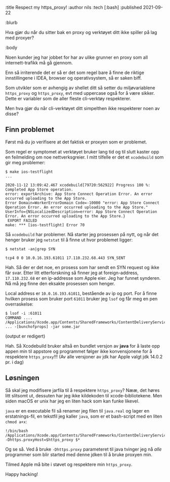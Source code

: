 :title Respect my https_proxy!
:author nils
:tech [:bash]
:published 2021-09-22

:blurb

Hva gjør du når du sitter bak en proxy og verktøyet ditt ikke spiller på lag med proxyer?

:body

Noen kunder jeg har jobbet for har av ulike grunner en proxy som all internett-trafikk må gå gjennom. 

Enn så irriterende det er så er det som regel bare å finne de riktige innstillingene i IDEA, browser og operativsystem, så er saken biff.

Som utvikler som er avhengig av shellet ditt så setter du miljøvariablene `https_proxy` og `https_proxy`, evt med uppercase også for å være sikker. 
Dette er variabler som de aller fleste cli-verktøy respekterer. 

Men hva gjør du når cli-verktøyet ditt simpelthen ikke respekterer noen av disse?


## Finn problemet

Først må du jo verifisere at det faktisk er proxyen som er problemet. 

Som regel er symptomet at verktøyet bruker lang tid og til slutt kaster opp en feilmelding om noe nettverksgreier. I mitt tilfelle er det et `xcodebuild` som gir meg problemer:

```
$ make ios-testflight
...

2020-11-12 13:09:42.467 xcodebuild[79720:562922] Progress 100 %: Completed App Store operation.
error: exportArchive: App Store Connect Operation Error. An error occurred uploading to the App Store.
Error Domain=WorkerErrorDomain Code=-10000 "error: App Store Connect Operation Error. An error occurred uploading to the App Store." UserInfo={NSLocalizedDescription=error: App Store Connect Operation Error. An error occurred uploading to the App Store.}
 EXPORT FAILED 
make: *** [ios-testflight] Error 70
```

Så `xcodebuild` har problemer. Nå starter jeg prosessen på nytt, og når det henger bruker jeg `netstat` til å finne ut hvor problemet ligger:

```
$ netstat -an|grep SYN

tcp4 0 0 10.0.16.193.61011 17.110.232.68.443 SYN_SENT
```

Hah. Så der er det noe, en prosess som har sendt en SYN request og ikke får svar.  Etter litt etterforskning så finner jeg at foreign-address, `17.110.232.68` er en ip-addresse som Apple eier. Jeg har funnet synderen. Nå må jeg finne den eksakte prosessen som henger. 

Local address er `10.0.16.193.61011`, bestående av ip og port. For å finne hvilken prosess som bruker port `61011` bruker jeg `lsof` og får meg en pen overraskelse:

``` 
$ lsof -i :61011
COMMAND ....
/Applications/Xcode.app/Contents/SharedFrameworks/ContentDeliveryServices.framework/Versions/A/itms/java/bin/java ... -[bunchofprops] -jar some.jar 
``` 
(output er redigert)

Hah. Så Xcodebuild bruker altså en bundlet versjon av __java__ for å laste opp appen min til appstore og programmet følger ikke konvensjonene for å respektere `https_proxy`!!! (Av alle versjoner av jdk har Apple valgt jdk 14.0.2 pr. i dag)

## Løsningen
Så skal jeg modifisere jarfila til å respektere `https_proxy`? Nææ, det høres litt slitsomt ut, dessuten har jeg ikke kildekoden til xcode-bibliotekene. Men siden macOS er unix har jeg en liten hack som kan funke likevel. 

`java` er en executable fil så renamer jeg filen til `java.real` og lager en erstatnings-fil, en tekstfil jeg kaller `java`,  som er et bash-script med en liten `chmod a+x`: 

```
!/bin/bash
/Applications/Xcode.app/Contents/SharedFrameworks/ContentDeliveryServices.framework/Versions/A/itms/java/bin/java.real -Dhttps.proxyHost=$https_proxy $*
```

Og se så. Ved å bruke `-Dhttps.proxy` parameteret til java tvinger jeg nå _alle_ programmer som blir started med denne jdken til å bruke proxyen min. 

Tilmed Apple må bite i støvet og respektere min `https_proxy`. 

Happy hacking!
